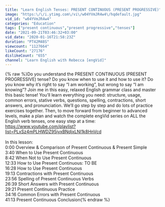 ```yaml
---
title: "Learn English Tenses: PRESENT CONTINUOUS (PRESENT PROGRESSIVE)"
image: "https:\/\/i.ytimg.com\/vi\/w04YVmJR4w4\/hqdefault.jpg"
vid_id: "w04YVmJR4w4"
categories: "Education"
tags: ["present continuous","present progressive","tenses"]
date: "2021-09-21T03:46:32+03:00"
vid_date: "2020-01-16T21:58:23Z"
duration: "PT42M48S"
viewcount: "1127664"
likeCount: "27176"
dislikeCount: "655"
channel: "Learn English with Rebecca [engVid]"
---
```

{% raw %}Do you understand the PRESENT CONTINUOUS (PRESENT PROGRESSIVE) tense? Do you know when to use it and how to use it? Do you know why it’s right to say “I am working”, but wrong to say “I am knowing”? Join me in this easy, relaxed English grammar class and master this basic tense! You’ll learn everything you need: structure, usage, common errors, stative verbs, questions, spelling, contractions, short answers, and pronunciation. We’ll go step by step and do lots of practice exercises together. Then, to move forward from beginner to advanced levels, make a plan and watch the complete engVid series on ALL the English verb tenses, one easy step at a time:<br /><a rel="nofollow" target="blank" href="https://www.youtube.com/playlist?list=PLxSz4mPLHWDZ95iyxBNdjxLNI1k8HnVcd">https://www.youtube.com/playlist?list=PLxSz4mPLHWDZ95iyxBNdjxLNI1k8HnVcd</a><br /><br />In this lesson:<br />0:00 Overview &amp; Comparison of Present Continuous &amp; Present Simple<br />3:40 When to Use Present Continuous<br />8:42 When Not to Use Present Continuous<br />12:33 How to Use Present Continuous: TO BE<br />16:28 How to Use Present Continuous<br />19:13 Contractions with Present Continuous<br />23:56 Spelling of Present Continuous Verbs<br />26:39 Short Answers with Present Continuous<br />29:21 Present Continuous Practice<br />34:16 Common Errors with Present Continuous<br />41:13 Present Continuous Conclusion{% endraw %}
